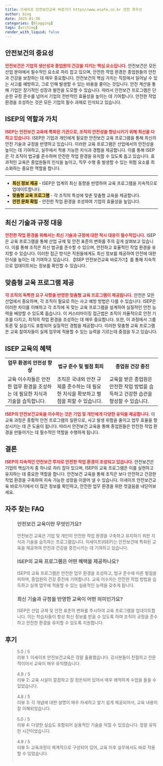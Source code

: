 ```yaml
---
title: 이세이프 안전보건교육 바로가기 https//www.esafe.co.kr 안전 최우선
author: bing
date: 2025-01-30
categories: [Blogging]
tags: [writing]
render_with_liquid: false
---
```



<h2 id='안전보건의 중요성'>안전보건의 중요성</h2>

<p><b><span style="color: #ee2323;">안전보건은 기업의 생산성과 종업원의 건강을 지키는 핵심 요소입니다.</span></b> 안전보건은 모든 산업 분야에서 필수적인 요소로 자리 잡고 있으며, 안전한 작업 환경은 종업원들의 안전과 건강을 보장하는 데 매우 중요합니다. 안전보건의 핵심 가치는 직장에서 일어날 수 있는 사고를 예방하고, 그로 인해 발생할 수 있는 비용을 줄이는 것입니다. 안전 계산을 통해 기업은 장기적인 성장과 발전을 도모할 수 있습니다. 따라서 안전보건 프로그램은 단순한 규정 준수를 넘어서 기업의 전반적인 효율성을 높이는 데 기여합니다. 안전한 작업 환경을 조성하는 것은 모든 기업의 필수 과제로 인식되고 있습니다.</p>

<h2 id='ISEP의 역할과 가치'>ISEP의 역할과 가치</h2>

<p><b><span style="color: #ee2323;">ISEP는 안전보건 교육에 특화된 기관으로, 조직의 안전성을 향상시키기 위해 최선을 다하고 있습니다.</span></b> ISEP은 기업과 개인에게 필요한 안전보건 교육 프로그램을 통해 최신의 안전 기술과 규정을 반영하고 있습니다. 이러한 교육 프로그램은 산업에서의 안전성을 높이는 데 기여하고, 실무에서 적용 가능한 지식과 경험을 제공합니다. 이를 통해 ISEP은 각 조직이 법규를 준수하며 안전한 작업 환경을 유지할 수 있도록 돕고 있습니다. 효과적인 교육은 종업원들의 인식을 높이고, 직무 수행 중 발생할 수 있는 위험 요소를 최소화하는 중요한 역할을 합니다.</p>

<hr />

<ul>
    <li><b><span style="background-color: #ffe066;">최신 정보 제공</span></b> - ISEP은 업계의 최신 동향을 반영하여 교육 프로그램을 지속적으로 업데이트합니다.</li>
    <li><b><span style="background-color: #ffe066;">맞춤형 교육 프로그램</span></b> - 각 조직의 특성에 맞춘 맞춤형 교육을 제공합니다.</li>
    <li><b><span style="background-color: #ffe066;">안전 문화 확립</span></b> - 안전한 작업 환경을 조성하여 기업의 효율성을 높입니다.</li>
</ul>

<hr />

<h2 id='최신 기술과 규정 대응'>최신 기술과 규정 대응</h2>

<p><b><span style="color: #ee2323;">안전한 작업 환경을 위해서는 최신 기술과 규정에 대한 적시 대응이 필수적입니다.</span></b> ISEP은 교육 프로그램을 통해 산업 규제 및 안전 표준의 변화를 주의 깊게 살펴보고 있습니다. 이를 통해 조직은 최신 법규를 준수할 수 있으며, 안전하고 효율적인 작업 환경을 유지할 수 있습니다. 이러한 접근 방식은 직원들에게도 최신 정보를 제공하여 안전에 대한 인식을 높이는 데 기여하고 있습니다. 【ISEP 안전보건교육 바로가기】를 통해 지속적으로 업데이트되는 정보를 확인할 수 있습니다.</p>

<h2 id='맞춤형 교육 프로그램 제공'>맞춤형 교육 프로그램 제공</h2>

<p><b><span style="color: #ee2323;">각 조직의 독특한 요구 사항을 반영한 맞춤형 교육 프로그램이 제공됩니다.</span></b> 안전은 모든 산업에서 중요하며, 각 조직이 필요로 하는 사고 예방 방법은 다를 수 있습니다. ISEP은 이러한 차이를 이해하고 각 조직에 꼭 맞는 교육 프로그램을 설계하여 실질적인 안전 능력을 배양할 수 있도록 돕습니다. 이 커스터마이징 접근법은 조직이 자율적으로 안전 기초를 다지고, 최적의 작업 환경을 조성하는 데 매우 중요합니다. 또한, 이 과정에서 그룹 토론 및 실습기도 포함되어 실질적인 경험을 제공합니다. 이러한 맞춤형 교육 프로그램은 교육 참여자들이 실제 업무에 적용할 수 있는 능력을 기르는데 중점을 두고 있습니다.</p>

<h2 id='ISEP 교육의 혜택'>ISEP 교육의 혜택</h2>

<table>
    <tr>
        <td style="text-align: center; height: 17px;"><b>업무 환경의 안전성 향상</b></td>
        <td style="text-align: center; height: 17px;"><b>법규 준수 및 벌점 회피</b></td>
        <td style="text-align: center; height: 17px;"><b>종업원 건강 증진</b></td>
    </tr>
    <tr>
        <td>교육 이수자들은 안전한 업무 환경을 조성하는 데 필요한 지식과 기술을 습득합니다.</td>
        <td>조직은 국내외 안전 규제를 준수하는 데 필요한 지식을 확보하고 벌점을 피할 수 있습니다.</td>
        <td>교육을 받은 종업원은 안전한 작업 방법을 습득하고 건강한 습관을 형성할 수 있습니다.</td>
    </tr>
</table>

<p><b><span style="color: #ee2323;">ISEP의 안전보건교육을 이수하는 것은 기업 및 개인에게 다양한 유익을 제공합니다.</span></b> 이 교육 과정은 종합적 안전 프로그램의 일환으로, 사고 발생 위험을 줄이고 업무 효율을 향상시키는 데 큰 도움이 됩니다. 따라서 안전보건 교육을 통해 종업원들은 안전한 작업 환경을 만들어가는 데 필수적인 역할을 수행하게 됩니다.</p>

<h2 id='결론'>결론</h2>

<p><b><span style="color: #ee2323;">ISEP의 지속적인 안전보건 투자로 안전한 작업 환경이 조성되고 있습니다.</span></b> 안전보건은 기업의 핵심가치 중 하나로 자리 잡아 있으며, ISEP의 교육 프로그램은 이를 실현하고 유지하는 데 중요한 역할을 합니다. 안전보건 교육을 통해 조직은 보다 안전하고 건강한 작업 환경을 구축하여 지속 가능한 성장을 이끌어 낼 수 있습니다. 이세이프 안전보건교육 바로가기에서 더 많은 정보를 확인하고, 안전한 업무 환경을 위한 첫걸음을 내딛어보세요.</p>


<h2 id='자주_찾는_FAQ'>자주 찾는 FAQ</h2>
<div itemscope="" itemtype="https://schema.org/FAQPage"> 
<blockquote> 
<div itemscope="" itemprop="mainEntity" itemtype="https://schema.org/Question"> 
<h3 itemprop="name">안전보건 교육이란 무엇인가요?</h3> 
<div itemscope="" itemprop="acceptedAnswer" itemtype="https://schema.org/Answer"> 
<span itemprop="text"> 
<p>안전보건 교육은 기업 및 개인이 안전한 작업 환경을 구축하고 유지하기 위한 지식과 기술을 습득하는 프로그램입니다. 이세이프(ISEP)는 안전보건에 특화된 교육을 제공하여 안전과 건강을 증진시키는 데 기여하고 있습니다.</p> 
</span> 
</div> 
</div> 

<div itemscope="" itemprop="mainEntity" itemtype="https://schema.org/Question"> 
<h3 itemprop="name">ISEP의 교육 프로그램은 어떤 혜택을 제공하나요?</h3> 
<div itemscope="" itemprop="acceptedAnswer" itemtype="https://schema.org/Answer"> 
<span itemprop="text"> 
<p>ISEP의 교육 프로그램은 안전한 업무 환경을 조성하고, 법규 준수에 따른 벌점을 피하며, 종업원의 건강 증진에 기여합니다. 교육 이수자는 안전한 작업 방법을 습득하고 실제 업무에 적용할 수 있는 실용적인 능력을 갖추게 됩니다.</p> 
</span> 
</div> 
</div> 

<div itemscope="" itemprop="mainEntity" itemtype="https://schema.org/Question"> 
<h3 itemprop="name">최신 기술과 규정을 반영한 교육이 어떤 의미인가요?</h3> 
<div itemscope="" itemprop="acceptedAnswer" itemtype="https://schema.org/Answer"> 
<span itemprop="text"> 
<p>ISEP은 산업 규제 및 안전 표준의 변화를 주시하여 교육 프로그램을 업데이트합니다. 이는 학습자들이 항상 최신 정보를 받을 수 있도록 하여 조직이 규정을 준수하고 안전한 환경을 유지할 수 있도록 지원합니다.</p> 
</span> 
</div> 
</div> 
</blockquote> 
</div>
<h2 id='후기'>후기</h2>
<div itemscope itemtype="https://schema.org/Product">
  <blockquote>
  <div itemprop="review" itemscope itemtype="https://schema.org/Review">
      <div itemprop="reviewRating" itemscope itemtype="https://schema.org/Rating"> <span itemprop="ratingValue">5.0</span> / <span itemprop="bestRating">5</span> </div>
      <span itemprop="reviewBody">리뷰 1: 이세이프 안전보건교육은 정말 훌륭했습니다. 강사분들이 친절하고 전문적이어서 교육이 매우 유익했습니다.</span>
  </div>
  <br>
  <div itemprop="review" itemscope itemtype="https://schema.org/Review">
      <div itemprop="reviewRating" itemscope itemtype="https://schema.org/Rating"> <span itemprop="ratingValue">4.9</span> / <span itemprop="bestRating">5</span> </div>
      <span itemprop="reviewBody">리뷰 2: 교육 시설이 깔끔하고 잘 정돈되어 있어서 매우 쾌적하게 수업을 들을 수 있었습니다.</span>
  </div>
  <br>
  <div itemprop="review" itemscope itemtype="https://schema.org/Review">
      <div itemprop="reviewRating" itemscope itemtype="https://schema.org/Rating"> <span itemprop="ratingValue">4.8</span> / <span itemprop="bestRating">5</span> </div>
      <span itemprop="reviewBody">리뷰 3: 각 개념에 대한 설명이 매우 자세하고 알기 쉽게 제공되어서, 교육 내용이 잘 이해되었습니다.</span>
  </div>
  <br>
  <div itemprop="review" itemscope itemtype="https://schema.org/Review">
      <div itemprop="reviewRating" itemscope itemtype="https://schema.org/Rating"> <span itemprop="ratingValue">5.0</span> / <span itemprop="bestRating">5</span> </div>
      <span itemprop="reviewBody">리뷰 4: 다양한 실습도 포함되어 실용적인 기술을 익힐 수 있었습니다. 정말 유익한 시간이었습니다.</span>
  </div>
  <br>
  <div itemprop="review" itemscope itemtype="https://schema.org/Review">
      <div itemprop="reviewRating" itemscope itemtype="https://schema.org/Rating"> <span itemprop="ratingValue">4.9</span> / <span itemprop="bestRating">5</span> </div>
      <span itemprop="reviewBody">리뷰 5: 교육과정이 체계적으로 구성되어 있어, 교육 이후 실무에서도 바로 적용할 수 있었습니다.</span>
  </div>
  <br>
  </blockquote>
</div>
